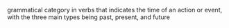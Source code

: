  grammatical category in verbs that indicates the time of an action or event, with the three main types being past, present, and future